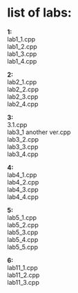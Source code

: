 # list of labs:
**1:**  
lab1_1.cpp  
lab1_2.cpp  
lab1_3.cpp  
lab1_4.cpp  

**2:**  
lab2_1.cpp  
lab2_2.cpp  
lab2_3.cpp  
lab2_4.cpp  

**3:**  
3.1.cpp  
lab3_1 another ver.cpp  
lab3_2.cpp  
lab3_3.cpp  
lab3_4.cpp  

**4:**  
lab4_1.cpp  
lab4_2.cpp  
lab4_3.cpp  
lab4_4.cpp  

**5:**  
lab5_1.cpp  
lab5_2.cpp  
lab5_3.cpp  
lab5_4.cpp  
lab5_5.cpp  

**6:**  
lab11_1.cpp  
lab11_2.cpp  
lab11_3.cpp  

